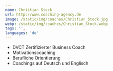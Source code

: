 ```yaml
---
name: Christian Stock
url: http://www.coaching-agency.de
image: /static/img/coaches/Christian_Stock.jpg
webp: /static/img/coaches/Christian_Stock.webp
tags: '',
languages: 'de'
---
```


<ul><li>DVCT Zertifizierter Business Coach</li><li>Motivationscoaching</li><li>Berufliche Orientierung</li><li>Coachings auf Deutsch und Englisch</li></ul>